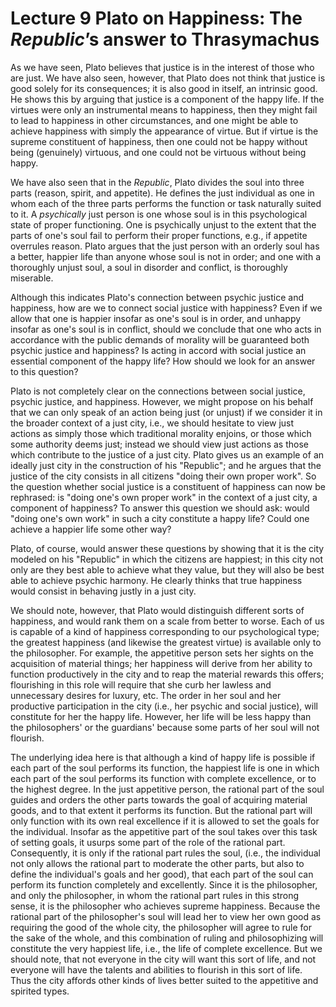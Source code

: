 # Lecture 9 Plato on Happiness: The *Republic*’s answer to Thrasymachus 

As we have seen, Plato believes that justice is in the interest of those who are just.  We have also seen, however, that Plato does not think that justice is good solely for its consequences; it is also good in itself, an intrinsic good.  He shows this by arguing that justice is a component of the happy life. If the virtues were only an instrumental means to happiness, then they might fail to lead to happiness in other circumstances, and one might be able to achieve happiness with simply the appearance of virtue.  But if virtue is the supreme constituent of happiness, then one could not be happy without being (genuinely) virtuous, and one could not be virtuous without being happy. 

We have also seen that in the *Republic*, Plato divides the soul into three parts (reason, spirit, and appetite). He defines the just individual as one in whom each of the three parts performs the function or task naturally suited to it.  A *psychically* just person is one whose soul is in this psychological state of proper functioning. One is psychically unjust to the extent that the parts of one's soul fail to perform their proper functions, e.g., if appetite overrules reason. Plato argues that the just person with an orderly soul has a better, happier life than anyone whose soul is not in order; and one with a thoroughly unjust soul, a soul in disorder and conflict, is thoroughly miserable. 

Although this indicates Plato's connection between psychic justice and happiness, how are we to connect social justice with happiness?  Even if we allow that one is happier insofar as one's soul is in order, and unhappy insofar as one's soul is in conflict, should we conclude that one who acts in accordance with the public demands of morality will be guaranteed both psychic justice and happiness?  Is acting in accord with social justice an essential component of the happy life? How should we look for an answer to this question?   

Plato is not completely clear on the connections between social justice, psychic justice, and happiness. However, we might propose on his behalf that we can only speak of an action being just (or unjust) if we consider it in the broader context of a just city, i.e., we should hesitate to view just actions as simply those which traditional morality enjoins, or those which some authority deems just; instead we should view just actions as those which contribute to the justice of a just city. Plato gives us an example of an ideally just city in the construction of his "Republic"; and he argues that the justice of the city consists in all citizens "doing their own proper work". So the question whether social justice is a constituent of happiness can now be rephrased: is "doing one's own proper work" in the context of a just city, a component of happiness? To answer this question we should ask: would "doing one's own work" in such a city constitute a happy life? Could one achieve a happier life some other way? 

Plato, of course, would answer these questions by showing that it is the city modeled on his "Republic" in which the citizens are happiest; in this city not only are they best able to achieve what they value, but they will also be best able to achieve psychic harmony.  He clearly thinks that true happiness would consist in behaving justly in a just city.   

We should note, however, that Plato would distinguish different sorts of happiness, and would rank them on a scale from better to worse. Each of us is capable of a kind of happiness corresponding to our psychological type; the greatest happiness (and likewise the greatest virtue) is available only to the philosopher.  For example, the appetitive person sets her sights on the acquisition of material things; her happiness will derive from her ability to function productively in the city and to reap the material rewards this offers; flourishing in this role will require that she curb her lawless and unnecessary desires for luxury, etc. The order in her soul and her productive participation in the city (i.e., her psychic and social justice), will constitute for her the happy life. However, her life will be less happy than the philosophers' or the guardians' because some parts of her soul will not flourish.   

The underlying idea here is that although a kind of happy life is possible if each part of the soul performs its function, the happiest life is one in which each part of the soul performs its function with complete excellence, or to the highest degree. In the just appetitive person, the rational part of the soul guides and orders the other parts towards the goal of acquiring material goods, and to that extent it performs its function. But the rational part will only function with its own real excellence if it is allowed to set the goals for the individual. Insofar as the appetitive part of the soul takes over this task of setting goals, it usurps some part of the role of the rational part.  Consequently, it is only if the rational part rules the soul, (i.e., the individual not only allows the rational part to moderate the other parts, but also to define the individual's goals and her good), that each part of the soul can perform its function completely and excellently. Since it is the philosopher, and only the philosopher, in whom the rational part rules in this strong sense, it is the philosopher who achieves supreme happiness.  Because the rational part of the philosopher's soul will lead her to view her own good as requiring the good of the whole city, the philosopher will agree to rule for the sake of the whole, and this combination of ruling and philosophizing will constitute the very happiest life, i.e., the life of complete excellence. But we should note, that not everyone in the city will want this sort of life, and not everyone will have the talents and abilities to flourish in this sort of life.  Thus the city affords other kinds of lives better suited to the appetitive and spirited types.
